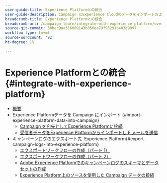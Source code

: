 ```yaml
---
user-guide-title: Experience Platformとの統合
user-guide-description: Campaign とExperience Cloudのデータをインポートおよびエクスポートし、2 つのソリューション間で通信できるようにする方法を説明します。
breadcrumb-title: Experience Platformとの統合
breadcrumb-url: /campaign-learn/integrate-with-experience-platform/overview.html
source-git-commit: 3bbec9aa316069143b356ea79f93291b403e9997
workflow-type: tm+mt
source-wordcount: '92'
ht-degree: 1%

---
```



# Experience Platformとの統合 {#integrate-with-experience-platform}

+ [概要](/help/tutorial-integrate-with-experience-platform/overview.md)
+ Experience Platformデータを Campaign にインポート {#import-experience-platform-data-into-campaign}
   + [Campaign を宛先としてExperience Platformに接続](/help/tutorial-integrate-with-experience-platform/connect-campaign-to-experience-platform-as-destination.md)
   + [受信者データをExperience Platformからインポートし E メールを送信](/help/tutorial-integrate-with-experience-platform/import-recipient-data-from-platform.md)
+ キャンペーンログのエクスポート先  Experience Platform{#export-campaign-logs-into-experience-platform}
   + [エクスポートワークフローの作成（パート 1）](/help/tutorial-integrate-with-experience-platform/workflow-to-find-last-modified-date.md)
   + [エクスポートワークフローの作成（パート 2）](/help/tutorial-integrate-with-experience-platform/extract-format-save-data-to-external-account.md)
   + [Adobe Experience Platformでのキャンペーンログのスキーマとデータセットの作成](/help/tutorial-integrate-with-experience-platform/create-a-campaign-logs-schema-and-dataset-in-experience-platform.md)
   + [Experience Platform上のソースを使用した Campaign データの接続](/help/tutorial-integrate-with-experience-platform/connect-campaign-data-using-s3-as-source-on-platform.md)
